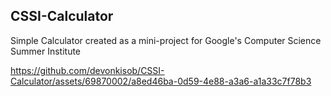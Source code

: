 ## CSSI-Calculator
Simple Calculator created as a mini-project for Google's Computer Science Summer Institute

https://github.com/devonkisob/CSSI-Calculator/assets/69870002/a8ed46ba-0d59-4e88-a3a6-a1a33c7f78b3
